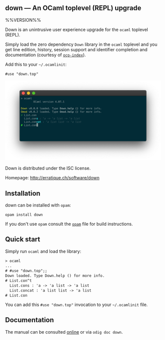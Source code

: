 down — An OCaml toplevel (REPL) upgrade
-------------------------------------------------------------------------------
%%VERSION%%

Down is an unintrusive user experience upgrade for the `ocaml`
toplevel (REPL). 

Simply load the zero dependency `Down` library in the `ocaml` toplevel
and you get line edition, history, session support and identifier
completion and documentation (courtesy of [`ocp-index`][ocp-index]).

Add this to your `~/.ocamlinit`:

    #use "down.top"

![tty](doc/tty.png)

Down is distributed under the ISC license.

Homepage: http://erratique.ch/software/down

[ocp-index]: https://github.com/OCamlPro/ocp-index

## Installation

down can be installed with `opam`:

    opam install down

If you don't use `opam` consult the [`opam`](opam) file for build
instructions.

## Quick start 

Simply run `ocaml` and load the library:

```
> ocaml
...
# #use "down.top";;
Down loaded. Type Down.help () for more info.
# List.con^t
  List.cons : 'a -> 'a list -> 'a list
  List.concat : 'a list list -> 'a list
# List.con
```

You can add this `#use "down.top"` invocation to your `~/.ocamlinit` file.

## Documentation

The manual can be consulted [online][doc] or via `odig doc down`.

[doc]: http://erratique.ch/software/down/doc
